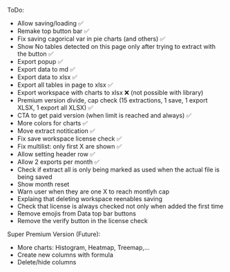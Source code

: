 ToDo:
- Allow saving/loading ✅ 
- Remake top button bar ✅
- Fix saving cagorical var in pie charts (and others) ✅
- Show No tables detected on this page only after trying to extract with the button ✅
- Export popup ✅
- Export data to md ✅
- Export data to xlsx ✅
- Export all tables in page to xlsx ✅
- Export workspace with charts to xlsx ❌ (not possible with library)
- Premium version divide, cap check (15 extractions, 1 save, 1 export XLSX, 1 export all XLSX) ✅
- CTA to get paid version (when limit is reached and always) ✅
- More colors for charts ✅
- Move extract notitication ✅ 
- Fix save workspace license check ✅
- Fix multilist: only first X are shown ✅
- Allow setting header row ✅
- Allow 2 exports per month ✅
- Check if extract all is only being marked as used when the actual file is being saved
- Show month reset
- Warn user when they are one X to reach montlyh cap
- Explaing that deleting workspace reenables saving
- Check that license is always checked not only when added the first time
- Remove emojis from Data top bar buttons
- Remove the verify button in the license check

Super Premium Version (Future):
- More charts: Histogram, Heatmap, Treemap,...
- Create new columns with formula
- Delete/hide columns

